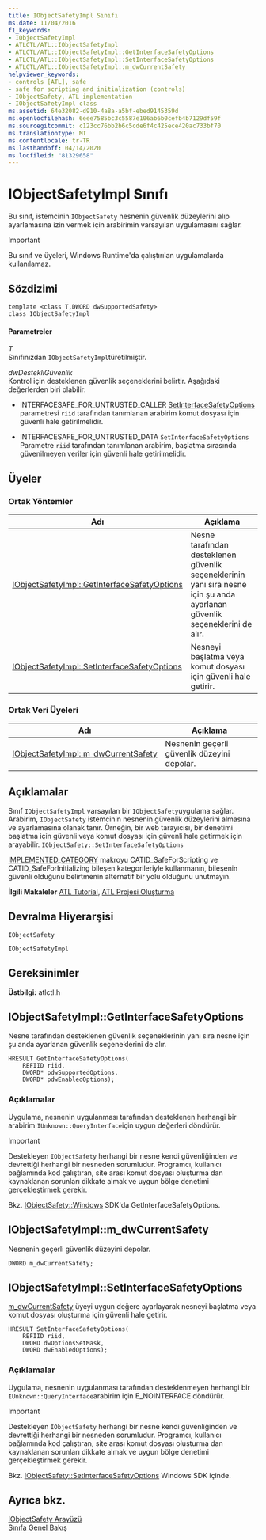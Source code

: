```yaml
---
title: IObjectSafetyImpl Sınıfı
ms.date: 11/04/2016
f1_keywords:
- IObjectSafetyImpl
- ATLCTL/ATL::IObjectSafetyImpl
- ATLCTL/ATL::IObjectSafetyImpl::GetInterfaceSafetyOptions
- ATLCTL/ATL::IObjectSafetyImpl::SetInterfaceSafetyOptions
- ATLCTL/ATL::IObjectSafetyImpl::m_dwCurrentSafety
helpviewer_keywords:
- controls [ATL], safe
- safe for scripting and initialization (controls)
- IObjectSafety, ATL implementation
- IObjectSafetyImpl class
ms.assetid: 64e32082-d910-4a8a-a5bf-ebed9145359d
ms.openlocfilehash: 6eee7585bc3c5587e106ab6b0cefb4b7129df59f
ms.sourcegitcommit: c123cc76bb2b6c5cde6f4c425ece420ac733bf70
ms.translationtype: MT
ms.contentlocale: tr-TR
ms.lasthandoff: 04/14/2020
ms.locfileid: "81329658"
---
```

# <a name="iobjectsafetyimpl-class"></a>IObjectSafetyImpl Sınıfı

Bu sınıf, istemcinin `IObjectSafety` nesnenin güvenlik düzeylerini alıp ayarlamasına izin vermek için arabirimin varsayılan uygulamasını sağlar.

> [!IMPORTANT]
> Bu sınıf ve üyeleri, Windows Runtime'da çalıştırılan uygulamalarda kullanılamaz.

## <a name="syntax"></a>Sözdizimi

```
template <class T,DWORD dwSupportedSafety>
class IObjectSafetyImpl
```

#### <a name="parameters"></a>Parametreler

*T*<br/>
Sınıfınızdan `IObjectSafetyImpl`türetilmiştir.

*dwDestekliGüvenlik*<br/>
Kontrol için desteklenen güvenlik seçeneklerini belirtir. Aşağıdaki değerlerden biri olabilir:

- INTERFACESAFE_FOR_UNTRUSTED_CALLER [SetInterfaceSafetyOptions](#setinterfacesafetyoptions) parametresi `riid` tarafından tanımlanan arabirim komut dosyası için güvenli hale getirilmelidir.

- INTERFACESAFE_FOR_UNTRUSTED_DATA `SetInterfaceSafetyOptions` Parametre `riid` tarafından tanımlanan arabirim, başlatma sırasında güvenilmeyen veriler için güvenli hale getirilmelidir.

## <a name="members"></a>Üyeler

### <a name="public-methods"></a>Ortak Yöntemler

|Adı|Açıklama|
|----------|-----------------|
|[IObjectSafetyImpl::GetInterfaceSafetyOptions](#getinterfacesafetyoptions)|Nesne tarafından desteklenen güvenlik seçeneklerinin yanı sıra nesne için şu anda ayarlanan güvenlik seçeneklerini de alır.|
|[IObjectSafetyImpl::SetInterfaceSafetyOptions](#setinterfacesafetyoptions)|Nesneyi başlatma veya komut dosyası için güvenli hale getirir.|

### <a name="public-data-members"></a>Ortak Veri Üyeleri

|Adı|Açıklama|
|----------|-----------------|
|[IObjectSafetyImpl::m_dwCurrentSafety](#m_dwcurrentsafety)|Nesnenin geçerli güvenlik düzeyini depolar.|

## <a name="remarks"></a>Açıklamalar

Sınıf `IObjectSafetyImpl` varsayılan bir `IObjectSafety`uygulama sağlar. Arabirim, `IObjectSafety` istemcinin nesnenin güvenlik düzeylerini almasına ve ayarlamasına olanak tanır. Örneğin, bir web tarayıcısı, bir denetimi başlatma için güvenli veya komut dosyası için güvenli hale getirmek için arayabilir. `IObjectSafety::SetInterfaceSafetyOptions`

[IMPLEMENTED_CATEGORY](category-macros.md#implemented_category) makroyu CATID_SafeForScripting ve CATID_SafeForInitializing bileşen kategorileriyle kullanmanın, bileşenin güvenli olduğunu belirtmenin alternatif bir yolu olduğunu unutmayın.

**İlgili Makaleler** [ATL Tutorial](../../atl/active-template-library-atl-tutorial.md), [ATL Projesi Oluşturma](../../atl/reference/creating-an-atl-project.md)

## <a name="inheritance-hierarchy"></a>Devralma Hiyerarşisi

`IObjectSafety`

`IObjectSafetyImpl`

## <a name="requirements"></a>Gereksinimler

**Üstbilgi:** atlctl.h

## <a name="iobjectsafetyimplgetinterfacesafetyoptions"></a><a name="getinterfacesafetyoptions"></a>IObjectSafetyImpl::GetInterfaceSafetyOptions

Nesne tarafından desteklenen güvenlik seçeneklerinin yanı sıra nesne için şu anda ayarlanan güvenlik seçeneklerini de alır.

```
HRESULT GetInterfaceSafetyOptions(
    REFIID riid,
    DWORD* pdwSupportedOptions,
    DWORD* pdwEnabledOptions);
```

### <a name="remarks"></a>Açıklamalar

Uygulama, nesnenin uygulanması tarafından desteklenen herhangi bir arabirim `IUnknown::QueryInterface`için uygun değerleri döndürür.

> [!IMPORTANT]
> Destekleyen `IObjectSafety` herhangi bir nesne kendi güvenliğinden ve devrettiği herhangi bir nesneden sorumludur. Programcı, kullanıcı bağlamında kod çalıştıran, site arası komut dosyası oluşturma dan kaynaklanan sorunları dikkate almak ve uygun bölge denetimi gerçekleştirmek gerekir.

Bkz. [IObjectSafety::Windows](/previous-versions/windows/internet-explorer/ie-developer/platform-apis/aa768223\(v=vs.85\)) SDK'da GetInterfaceSafetyOptions.

## <a name="iobjectsafetyimplm_dwcurrentsafety"></a><a name="m_dwcurrentsafety"></a>IObjectSafetyImpl::m_dwCurrentSafety

Nesnenin geçerli güvenlik düzeyini depolar.

```
DWORD m_dwCurrentSafety;
```

## <a name="iobjectsafetyimplsetinterfacesafetyoptions"></a><a name="setinterfacesafetyoptions"></a>IObjectSafetyImpl::SetInterfaceSafetyOptions

[m_dwCurrentSafety](#m_dwcurrentsafety) üyeyi uygun değere ayarlayarak nesneyi başlatma veya komut dosyası oluşturma için güvenli hale getirir.

```
HRESULT SetInterfaceSafetyOptions(
    REFIID riid,
    DWORD dwOptionsSetMask,
    DWORD dwEnabledOptions);
```

### <a name="remarks"></a>Açıklamalar

Uygulama, nesnenin uygulanması tarafından desteklenmeyen herhangi bir `IUnknown::QueryInterface`arabirim için E_NOINTERFACE döndürür.

> [!IMPORTANT]
> Destekleyen `IObjectSafety` herhangi bir nesne kendi güvenliğinden ve devrettiği herhangi bir nesneden sorumludur. Programcı, kullanıcı bağlamında kod çalıştıran, site arası komut dosyası oluşturma dan kaynaklanan sorunları dikkate almak ve uygun bölge denetimi gerçekleştirmek gerekir.

Bkz. [IObjectSafety::SetInterfaceSafetyOptions](/previous-versions/windows/internet-explorer/ie-developer/platform-apis/aa768225\(v=vs.85\)) Windows SDK içinde.

## <a name="see-also"></a>Ayrıca bkz.

[IObjectSafety Arayüzü](/previous-versions/windows/internet-explorer/ie-developer/platform-apis/aa768224\(v=vs.85\))<br/>
[Sınıfa Genel Bakış](../../atl/atl-class-overview.md)
